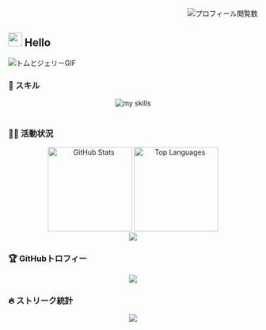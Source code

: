 <div align="right">
  <img src="https://komarev.com/ghpvc/?username=sho-sho-T" alt="プロフィール閲覧数" />
</div>

## <img src="https://media.giphy.com/media/hvRJCLFzcasrR4ia7z/giphy.gif" width="28"> Hello

![トムとジェリーGIF](https://media.giphy.com/media/Fw2PnsOvTu67m/giphy.gif)

### 🌱 スキル

<div align="center">
  <img alt="my skills" src="https://skillicons.dev/icons?theme=dark&perline=7&i=html,css,js,ts,react,next,ruby,rails" />
</div>
<br>

### 🏃‍♀️ 活動状況

<div align="center"> 
  <img alt="GitHub Stats" height="170px" src="https://github-readme-stats.vercel.app/api?username=sho-sho-T&theme=vue-dark&show_icons=true&include_all_commits=true&count_private=true" />
  <img alt="Top Languages" height="170px" src="https://github-readme-stats.vercel.app/api/top-langs/?username=sho-sho-T&theme=vue-dark&layout=compact" />
</div>

<!-- 追加のカスタマイズ：カラフルなセクション区切り -->
<div align="center">
  <img src="https://raw.githubusercontent.com/andreasbm/readme/master/assets/lines/rainbow.png" />
</div>

<!-- 追加のカスタマイズ：GitHubトロフィー -->
### 🏆 GitHubトロフィー

<div align="center">
  <img src="https://github-profile-trophy.vercel.app/?username=sho-sho-T&theme=onedark" />
</div>

<!-- 追加のカスタマイズ：ストリーク統計 -->
### 🔥 ストリーク統計

<div align="center">
  <img src="https://github-readme-streak-stats.herokuapp.com/?user=sho-sho-T&theme=vue-dark" />
</div>

